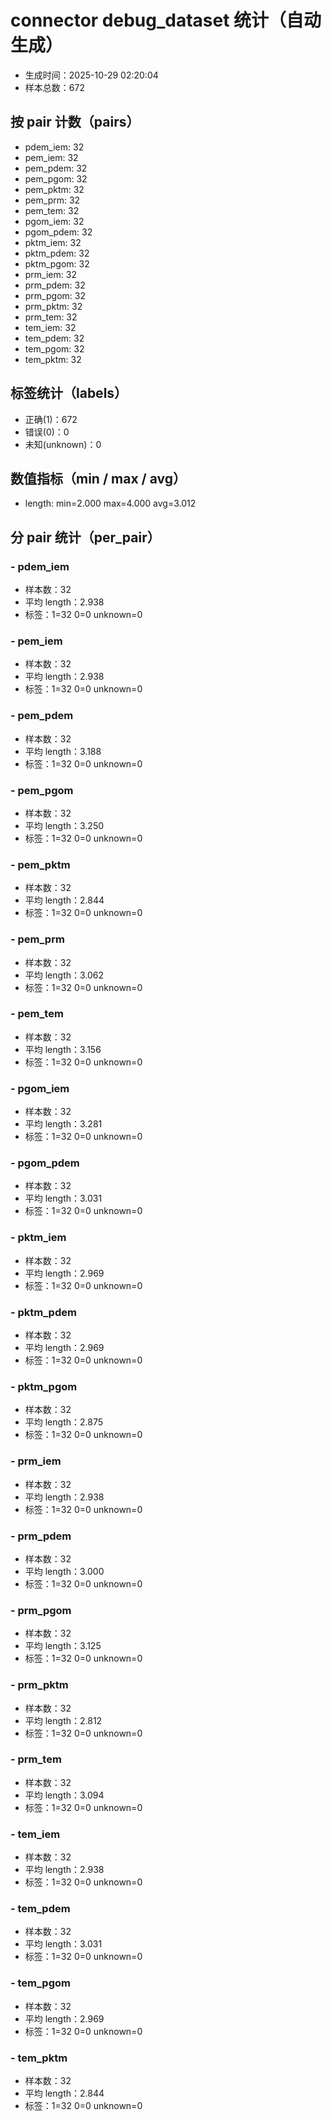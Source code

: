# connector debug_dataset 统计（自动生成）

- 生成时间：2025-10-29 02:20:04
- 样本总数：672

## 按 pair 计数（pairs）
- pdem_iem: 32
- pem_iem: 32
- pem_pdem: 32
- pem_pgom: 32
- pem_pktm: 32
- pem_prm: 32
- pem_tem: 32
- pgom_iem: 32
- pgom_pdem: 32
- pktm_iem: 32
- pktm_pdem: 32
- pktm_pgom: 32
- prm_iem: 32
- prm_pdem: 32
- prm_pgom: 32
- prm_pktm: 32
- prm_tem: 32
- tem_iem: 32
- tem_pdem: 32
- tem_pgom: 32
- tem_pktm: 32

## 标签统计（labels）
- 正确(1)：672
- 错误(0)：0
- 未知(unknown)：0

## 数值指标（min / max / avg）
- length: min=2.000 max=4.000 avg=3.012

## 分 pair 统计（per_pair）
### - pdem_iem
- 样本数：32
- 平均 length：2.938
- 标签：1=32 0=0 unknown=0
### - pem_iem
- 样本数：32
- 平均 length：2.938
- 标签：1=32 0=0 unknown=0
### - pem_pdem
- 样本数：32
- 平均 length：3.188
- 标签：1=32 0=0 unknown=0
### - pem_pgom
- 样本数：32
- 平均 length：3.250
- 标签：1=32 0=0 unknown=0
### - pem_pktm
- 样本数：32
- 平均 length：2.844
- 标签：1=32 0=0 unknown=0
### - pem_prm
- 样本数：32
- 平均 length：3.062
- 标签：1=32 0=0 unknown=0
### - pem_tem
- 样本数：32
- 平均 length：3.156
- 标签：1=32 0=0 unknown=0
### - pgom_iem
- 样本数：32
- 平均 length：3.281
- 标签：1=32 0=0 unknown=0
### - pgom_pdem
- 样本数：32
- 平均 length：3.031
- 标签：1=32 0=0 unknown=0
### - pktm_iem
- 样本数：32
- 平均 length：2.969
- 标签：1=32 0=0 unknown=0
### - pktm_pdem
- 样本数：32
- 平均 length：2.969
- 标签：1=32 0=0 unknown=0
### - pktm_pgom
- 样本数：32
- 平均 length：2.875
- 标签：1=32 0=0 unknown=0
### - prm_iem
- 样本数：32
- 平均 length：2.938
- 标签：1=32 0=0 unknown=0
### - prm_pdem
- 样本数：32
- 平均 length：3.000
- 标签：1=32 0=0 unknown=0
### - prm_pgom
- 样本数：32
- 平均 length：3.125
- 标签：1=32 0=0 unknown=0
### - prm_pktm
- 样本数：32
- 平均 length：2.812
- 标签：1=32 0=0 unknown=0
### - prm_tem
- 样本数：32
- 平均 length：3.094
- 标签：1=32 0=0 unknown=0
### - tem_iem
- 样本数：32
- 平均 length：2.938
- 标签：1=32 0=0 unknown=0
### - tem_pdem
- 样本数：32
- 平均 length：3.031
- 标签：1=32 0=0 unknown=0
### - tem_pgom
- 样本数：32
- 平均 length：2.969
- 标签：1=32 0=0 unknown=0
### - tem_pktm
- 样本数：32
- 平均 length：2.844
- 标签：1=32 0=0 unknown=0
